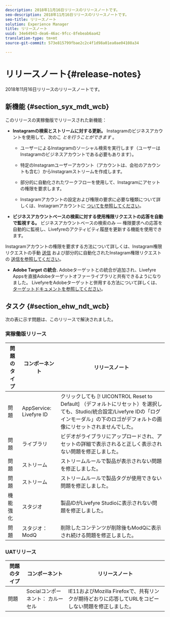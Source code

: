 ```yaml
---
description: 2018年11月16日リリースのリリースノートです。
seo-description: 2018年11月16日リリースのリリースノートです。
seo-title: リリースノート
solution: Experience Manager
title: リリースノート
uuid: 34e64943-dea6-46ac-9fcc-8febeab6aa42
translation-type: tm+mt
source-git-commit: 573e815799fbae2c2c4f1d98a01ea0ae04108a34

---
```



# リリースノート{#release-notes}

2018年11月16日リリースのリリースノートです。

## 新機能 {#section_syx_mdt_wcb}

このリリースの実稼働版でリリースされた新機能：

* **Instagramの検索とストリームに対する更新。** Instagramのビジネスアカウントを使用して、次のこ *とを行うことができます* 。

   * ユーザーによるInstagramのソーシャル検索を実行します（ユーザーはInstagramのビジネスアカウントである必要もあります）。

   * 特定のInstagramユーザーアカウント（アカウントは、会社のアカウントも含む）からInstagramストリームを作成します。

   * 部分的に自動化されたワークフローを使用して、Instagramにアセットの権限を要求します。

   * Instagramアカウントの設定および権限の要求に必要な種類について詳しくは、Instagramアカウントに [ついてを参照してください](/help/using/c-users-creating-accounts-with-studio-access/t-configure-social-accout-instagram/c-about-instagram-accounts.md)。

* **ビジネスアカウントベースの検索に対する使用権限リクエストの応答を自動で監視する。** ビジネスアカウントベースの検索のみ — 権限要求への応答を自動的に監視し、Livefyreのアクティビティ履歴を更新する機能を使用できます。

Instagramアカウントの権限を要求する方法について詳しくは、Instagram権限リクエストの手動 [送信](/help/using/c-how-requesting-rights-works/c-send-instagram-manual-rights-request.md) および部分的に自動化されたInstagram権限リクエストの [送信を参照してください](/help/using/c-how-requesting-rights-works/c-send-an-instagram-rights-request-from-the-library.md)。

* **Adobe Target の統合.** Adobeターゲットとの統合が追加され、Livefyre Appsを直接Adobeターゲットオファーライブラリと共有できるようになりました。 LivefyreをAdobeターゲットと併用する方法について詳しくは、 [ターゲットドキュメントを参照してください](hhttps://docs.adobe.com/content/help/en/livefyre/using/library/livefyre-target.html)。

## タスク {#section_ehw_ndt_wcb}

次の表に示す問題は、このリリースで解決されました。

### 実稼働版リリース

| 問題のタイプ | コンポーネント | リリースノート |
|--- |--- |--- |
| 問題 | AppService: Livefyre ID | クリックしても [! UICONTROL Reset to Default] （デフォルトにリセット）を選択しても、Studio/統合設定/Livefyre IDの「ログインモーダル」の下のロゴがデフォルトの画像にリセットされませんでした。 |
| 問題 | ライブラリ | ビデオがライブラリにアップロードされ、アセットの詳細で表示されると正しく表示されない問題を修正しました。 |
| 問題 | ストリーム | ストリームルールで製品が表示されない問題を修正しました。 |
| 問題 | ストリーム | ストリームルールで製品タグが使用できない問題を修正しました。 |
| 機能強化 | スタジオ | 製品IDがLivefyre Studioに表示されない問題を修正しました。 |
| 問題 | スタジオ： ModQ | 削除したコンテンツが削除後もModQに表示され続ける問題を修正しました。 |

### UATリリース

| **問題のタイプ** | **コンポーネント** | **リリースノート** |
|---|---|---|
| 問題 | Socialコンポーネント： カルーセル | IE11およびMozilla Firefoxで、共有リンクが期待どおりに応答してURLをコピーしない問題を修正しました。 |